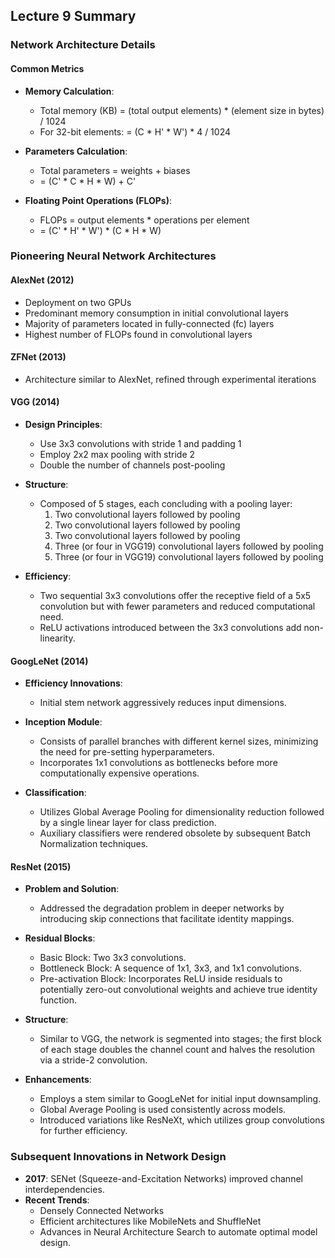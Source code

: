 ## Lecture 9 Summary

### Network Architecture Details

#### Common Metrics

* **Memory Calculation**:
  * Total memory (KB) = (total output elements) * (element size in bytes) / 1024
  * For 32-bit elements: = (C * H' * W') * 4 / 1024

* **Parameters Calculation**:
  * Total parameters = weights + biases
  * = (C' * C * H * W) + C'

* **Floating Point Operations (FLOPs)**:
  * FLOPs = output elements * operations per element
  * = (C' * H' * W') * (C * H * W)

### Pioneering Neural Network Architectures

#### AlexNet (2012)

* Deployment on two GPUs
* Predominant memory consumption in initial convolutional layers
* Majority of parameters located in fully-connected (fc) layers
* Highest number of FLOPs found in convolutional layers

#### ZFNet (2013)

* Architecture similar to AlexNet, refined through experimental iterations

#### VGG (2014)

* **Design Principles**:
  * Use 3x3 convolutions with stride 1 and padding 1
  * Employ 2x2 max pooling with stride 2
  * Double the number of channels post-pooling

* **Structure**:
  * Composed of 5 stages, each concluding with a pooling layer:
    1. Two convolutional layers followed by pooling
    2. Two convolutional layers followed by pooling
    3. Two convolutional layers followed by pooling
    4. Three (or four in VGG19) convolutional layers followed by pooling
    5. Three (or four in VGG19) convolutional layers followed by pooling

* **Efficiency**:
  * Two sequential 3x3 convolutions offer the receptive field of a 5x5 convolution but with fewer parameters and reduced computational need.
  * ReLU activations introduced between the 3x3 convolutions add non-linearity.

#### GoogLeNet (2014)

* **Efficiency Innovations**:
  * Initial stem network aggressively reduces input dimensions.

* **Inception Module**:
  * Consists of parallel branches with different kernel sizes, minimizing the need for pre-setting hyperparameters.
  * Incorporates 1x1 convolutions as bottlenecks before more computationally expensive operations.

* **Classification**:
  * Utilizes Global Average Pooling for dimensionality reduction followed by a single linear layer for class prediction.
  * Auxiliary classifiers were rendered obsolete by subsequent Batch Normalization techniques.

#### ResNet (2015)

* **Problem and Solution**:
  * Addressed the degradation problem in deeper networks by introducing skip connections that facilitate identity mappings.

* **Residual Blocks**:
  * Basic Block: Two 3x3 convolutions.
  * Bottleneck Block: A sequence of 1x1, 3x3, and 1x1 convolutions.
  * Pre-activation Block: Incorporates ReLU inside residuals to potentially zero-out convolutional weights and achieve true identity function.

* **Structure**:
  * Similar to VGG, the network is segmented into stages; the first block of each stage doubles the channel count and halves the resolution via a stride-2 convolution.

* **Enhancements**:
  * Employs a stem similar to GoogLeNet for initial input downsampling.
  * Global Average Pooling is used consistently across models.
  * Introduced variations like ResNeXt, which utilizes group convolutions for further efficiency.

### Subsequent Innovations in Network Design

* **2017**: SENet (Squeeze-and-Excitation Networks) improved channel interdependencies.
* **Recent Trends**:
  * Densely Connected Networks
  * Efficient architectures like MobileNets and ShuffleNet
  * Advances in Neural Architecture Search to automate optimal model design.

